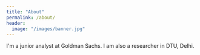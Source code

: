 ```yaml
---
title: "About"
permalink: /about/
header:
  image: "/images/banner.jpg"
---
```

I'm a junior analyst at Goldman Sachs.
I am also a researcher in DTU, Delhi.
